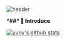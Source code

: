 ![header](https://capsule-render.vercel.app/api?type=soft&color=gradient&height=300&section=header&text=WELCOME&fontSize=90&animation=scaleIn)

***\*##\** 👋 Introduce** 






 [![yuny's github stats](https://github-readme-stats.vercel.app/api?username=yuny0404)](https://github.com/anuraghazra/github-readme-stats)

<!--
**yuny0404/yuny0404** is a ✨ _special_ ✨ repository because its `README.md` (this file) appears on your GitHub profile.

Here are some ideas to get you started:

- 🔭 I’m currently working on ...
- 🌱 I’m currently learning ...
- 👯 I’m looking to collaborate on ...
- 🤔 I’m looking for help with ...
- 💬 Ask me about ...
- 📫 How to reach me: ...
- 😄 Pronouns: ...
- ⚡ Fun fact: ...
-->
